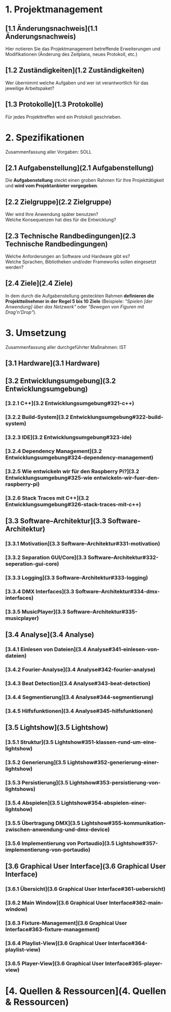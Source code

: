 # 1. Projektmanagement
## [1.1 Änderungsnachweis](1.1 Änderungsnachweis)
Hier notieren Sie das Projektmanagement betreffende Erweiterungen und Modifikationen (Änderung des Zeitplans, neues Protokoll, etc.)
## [1.2 Zuständigkeiten](1.2 Zuständigkeiten)
Wer übernimmt welche Aufgaben und wer ist verantwortlich für das jeweilige Arbeitspaket?
## [1.3 Protokolle](1.3 Protokolle)
Für jedes Projekttreffen wird ein Protokoll geschrieben.
# 2. Spezifikationen
Zusammenfassung aller Vorgaben: SOLL
## [2.1 Aufgabenstellung](2.1 Aufgabenstellung)
Die **Aufgabenstellung** steckt einen groben Rahmen für Ihre Projekttätigkeit und **wird vom Projektanbieter vorgegeben**. 
## [2.2 Zielgruppe](2.2 Zielgruppe)
Wer wird Ihre Anwendung später benutzen?  
Welche Konsequenzen hat dies für die Entwicklung?
## [2.3 Technische Randbedingungen](2.3 Technische Randbedingungen)
Welche Anforderungen an Software und Hardware gibt es?  
Welche Sprachen, Bibliotheken und/oder Frameworks sollen eingesetzt werden?
## [2.4 Ziele](2.4 Ziele)
In dem durch die Aufgabenstellung gesteckten Rahmen **definieren die Projektteilnehmer in der Regel 5 bis 10 Ziele** (Beispiele: *"Spielen [der Anwendung] über das Netzwerk"* oder *"Bewegen von Figuren mit Drag'n'Drop"*). 
# 3. Umsetzung
Zusammenfassung aller durchgeführter Maßnahmen: IST
## [3.1 Hardware](3.1 Hardware)
## [3.2 Entwicklungsumgebung](3.2 Entwicklungsumgebung)
### [3.2.1 C++](3.2 Entwicklungsumgebung#321-c++)
### [3.2.2 Build-System](3.2 Entwicklungsumgebung#322-build-system)
### [3.2.3 IDE](3.2 Entwicklungsumgebung#323-ide)
### [3.2.4 Dependency Management](3.2 Entwicklungsumgebung#324-dependency-management)
### [3.2.5 Wie entwickeln wir für den Raspberry Pi?](3.2 Entwicklungsumgebung#325-wie entwickeln-wir-fuer-den-raspberry-pi)
### [3.2.6 Stack Traces mit C++](3.2 Entwicklungsumgebung#326-stack-traces-mit-c++)
## [3.3 Software–Architektur](3.3 Software-Architektur)
### [3.3.1 Motivation](3.3 Software–Architektur#331-motivation)
### [3.3.2 Separation GUI/Core](3.3 Software–Architektur#332-seperation-gui-core)
### [3.3.3 Logging](3.3 Software–Architektur#333-logging)
### [3.3.4 DMX Interfaces](3.3 Software–Architektur#334-dmx-interfaces)
### [3.3.5 MusicPlayer](3.3 Software–Architektur#335-musicplayer)
## [3.4 Analyse](3.4 Analyse)
### [3.4.1 Einlesen von Dateien](3.4 Analyse#341-einlesen-von-dateien)
### [3.4.2 Fourier-Analyse](3.4 Analyse#342-fourier-analyse)
### [3.4.3 Beat Detection](3.4 Analyse#343-beat-detection)
### [3.4.4 Segmentierung](3.4 Analyse#344-segmentierung)
### [3.4.5 Hilfsfunktionen](3.4 Analyse#345-hilfsfunktionen)
## [3.5 Lightshow](3.5 Lightshow)
### [3.5.1 Struktur](3.5 Lightshow#351-klassen-rund-um-eine-lightshow)
### [3.5.2 Generierung](3.5 Lightshow#352-generierung-einer-lightshow)
### [3.5.3 Persistierung](3.5 Lightshow#353-persistierung-von-lightshows)
### [3.5.4 Abspielen](3.5 Lightshow#354-abspielen-einer-lightshow)
### [3.5.5 Übertragung DMX](3.5 Lightshow#355-kommunikation-zwischen-anwendung-und-dmx-device)
### [3.5.6 Implementierung von Portaudio](3.5 Lightshow#357-implementierung-von-portaudio)
## [3.6 Graphical User Interface](3.6 Graphical User Interface)
### [3.6.1 Übersicht](3.6 Graphical User Interface#361-uebersicht)
### [3.6.2 Main Window](3.6 Graphical User Interface#362-main-window)
### [3.6.3 Fixture-Management](3.6 Graphical User Interface#363-fixture-management)
### [3.6.4 Playlist-View](3.6 Graphical User Interface#364-playlist-view)
### [3.6.5 Player-View](3.6 Graphical User Interface#365-player-view)
# [4. Quellen & Ressourcen](4. Quellen & Ressourcen)